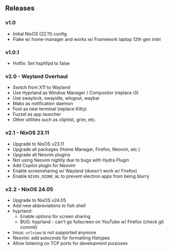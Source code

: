 ## Releases
### v1.0
- Initial NixOS (22.11) config
- Flake w/ home-manager and works w/ Framework laptop 12th gen intel

### v1.0.1
- Hotfix: Set hsphfpd to false

### v2.0 - Wayland Overhaul
- Switch from X11 to Wayland
- Use Hyprland as Window Manager / Compositor (replace i3)
- Use swaylock, swayidle, wlogout, waybar
- Mako as notification daemon
- Foot as new terminal (replace Kitty)
- Fuzzel as app launcher
- Other utilities such as cliphist, grim, etc.

### v2.1 - NixOS 23.11
- Upgrade to NixOS v23.11
- Upgrade all packages (Home Manager, Firefox, Neovim, etc.)
- Upgrade all Neovim plugins
- Not using Neovim nightly due to bugs with Hydra Plugin
- Add Copilot plugin for Neovim
- Enable screensharing w/ Wayland (doesn't work w/ Firefox)
- Enable `NIXOS_OZONE_WL` to prevent electron apps from being blurry

### v2.2 - NixOS 24.05
- Upgrade to NixOS v24.05
- Add new abbreviations to fish shell
- hyprland:
    - Enable options for screen sharing
    - BUG: hyprland - can't go fullscreen on YouTube w/ Firefox (check git commit)
- tmux: `urlview` is not supported anymore
- Neovim: add autocmds for formatting filetypes
- Allow listening on TCP ports for development purposes
